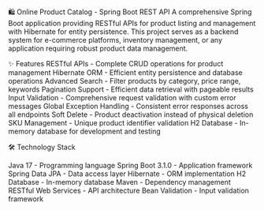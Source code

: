 🛍️ Online Product Catalog - Spring Boot REST API
A comprehensive Spring Boot application providing RESTful APIs for product listing and management with Hibernate for entity persistence. This project serves as a backend system for e-commerce platforms, inventory management, or any application requiring robust product data management.

✨ Features
RESTful APIs - Complete CRUD operations for product management
Hibernate ORM - Efficient entity persistence and database operations
Advanced Search - Filter products by category, price range, keywords
Pagination Support - Efficient data retrieval with pageable results
Input Validation - Comprehensive request validation with custom error messages
Global Exception Handling - Consistent error responses across all endpoints
Soft Delete - Product deactivation instead of physical deletion
SKU Management - Unique product identifier validation
H2 Database - In-memory database for development and testing



🛠️ Technology Stack

Java 17 - Programming language
Spring Boot 3.1.0 - Application framework
Spring Data JPA - Data access layer
Hibernate - ORM implementation
H2 Database - In-memory database
Maven - Dependency management
RESTful Web Services - API architecture
Bean Validation - Input validation framework
